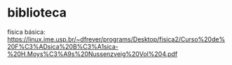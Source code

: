 # biblioteca

física básica: https://linux.ime.usp.br/~dfrever/programs/Desktop/fisica2/Curso%20de%20F%C3%ADsica%20B%C3%A1sica-%20H.Moys%C3%A9s%20Nussenzveig%20Vol%204.pdf
